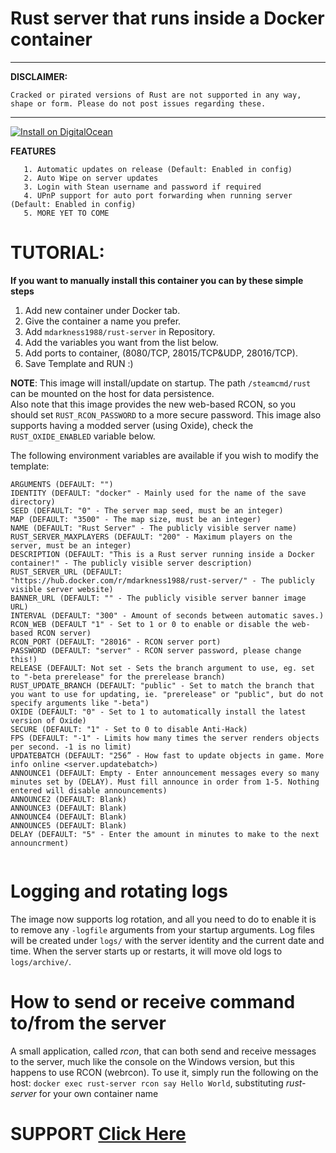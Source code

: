 # Rust server that runs inside a Docker container

---

**DISCLAIMER:**
```
Cracked or pirated versions of Rust are not supported in any way, shape or form. Please do not post issues regarding these.
```

---

[![Install on DigitalOcean](http://installer.71m.us/button.svg)](http://installer.71m.us/install?url=https://github.com/mdarkness1988/rust-server)

**FEATURES**

       1. Automatic updates on release (Default: Enabled in config)
       2. Auto Wipe on server updates
       3. Login with Stean username and password if required
       4. UPnP support for auto port forwarding when running server (Default: Enabled in config)
       5. MORE YET TO COME



# TUTORIAL:
**If you want to manually install this container you can by these simple steps**

1. Add new container under Docker tab.
2. Give the container a name you prefer.
3. Add ``` mdarkness1988/rust-server ``` in Repository.
4. Add the variables you want from the list below.
5. Add ports to container, (8080/TCP, 28015/TCP&UDP, 28016/TCP).
6. Save Template and RUN :)

**NOTE**: This image will install/update on startup. The path ```/steamcmd/rust``` can be mounted on the host for data persistence.  
Also note that this image provides the new web-based RCON, so you should set ```RUST_RCON_PASSWORD``` to a more secure password.
This image also supports having a modded server (using Oxide), check the ```RUST_OXIDE_ENABLED``` variable below.


The following environment variables are available if you wish to modify the template:
```
ARGUMENTS (DEFAULT: "")
IDENTITY (DEFAULT: "docker" - Mainly used for the name of the save directory)
SEED (DEFAULT: "0" - The server map seed, must be an integer)
MAP (DEFAULT: "3500" - The map size, must be an integer)
NAME (DEFAULT: "Rust Server" - The publicly visible server name)
RUST_SERVER_MAXPLAYERS (DEFAULT: "200" - Maximum players on the server, must be an integer)
DESCRIPTION (DEFAULT: "This is a Rust server running inside a Docker container!" - The publicly visible server description)
RUST_SERVER_URL (DEFAULT: "https://hub.docker.com/r/mdarkness1988/rust-server/" - The publicly visible server website)
BANNER_URL (DEFAULT: "" - The publicly visible server banner image URL)
INTERVAL (DEFAULT: "300" - Amount of seconds between automatic saves.)
RCON_WEB (DEFAULT "1" - Set to 1 or 0 to enable or disable the web-based RCON server)
RCON_PORT (DEFAULT: "28016" - RCON server port)
PASSWORD (DEFAULT: "server" - RCON server password, please change this!)
RELEASE (DEFAULT: Not set - Sets the branch argument to use, eg. set to "-beta prerelease" for the prerelease branch)
RUST_UPDATE_BRANCH (DEFAULT: "public" - Set to match the branch that you want to use for updating, ie. "prerelease" or "public", but do not specify arguments like "-beta")
OXIDE (DEFAULT: "0" - Set to 1 to automatically install the latest version of Oxide)
SECURE (DEFAULT: "1" - Set to 0 to disable Anti-Hack)
FPS (DEFAULT: "-1" - Limits how many times the server renders objects per second. -1 is no limit)
UPDATEBATCH (DEFAULT: "256” - How fast to update objects in game. More info online <server.updatebatch>)
ANNOUNCE1 (DEFAULT: Empty - Enter announcement messages every so many minutes set by (DELAY). Must fill announce in order from 1-5. Nothing entered will disable announcements)
ANNOUNCE2 (DEFAULT: Blank)
ANNOUNCE3 (DEFAULT: Blank)
ANNOUNCE4 (DEFAULT: Blank)
ANNOUNCE5 (DEFAULT: Blank)
DELAY (DEFAULT: "5" - Enter the amount in minutes to make to the next announcrment)


```

# Logging and rotating logs

The image now supports log rotation, and all you need to do to enable it is to remove any `-logfile` arguments from your startup arguments.
Log files will be created under `logs/` with the server identity and the current date and time.
When the server starts up or restarts, it will move old logs to `logs/archive/`.

# How to send or receive command to/from the server

A small application, called *rcon*, that can both send and receive messages to the server, much like the console on the Windows version, but this happens to use RCON (webrcon).
To use it, simply run the following on the host: `docker exec rust-server rcon say Hello World`, substituting *rust-server* for your own container name

# SUPPORT    [Click Here](https://github.com/mdarkness1988/Rust-Server/issues)

